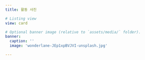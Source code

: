 ```yaml
---
title: 활동 사진

# Listing view
view: card

# Optional banner image (relative to `assets/media/` folder).
banner:
  caption: ''
  image: 'wonderlane-JEp1xpBVJVI-unsplash.jpg'

---
```

